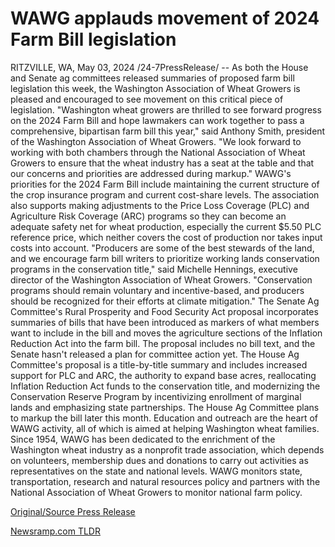 # WAWG applauds movement of 2024 Farm Bill legislation

RITZVILLE, WA, May 03, 2024 /24-7PressRelease/ -- As both the House and Senate ag committees released summaries of proposed farm bill legislation this week, the Washington Association of Wheat Growers is pleased and encouraged to see movement on this critical piece of legislation.  "Washington wheat growers are thrilled to see forward progress on the 2024 Farm Bill and hope lawmakers can work together to pass a comprehensive, bipartisan farm bill this year," said Anthony Smith, president of the Washington Association of Wheat Growers. "We look forward to working with both chambers through the National Association of Wheat Growers to ensure that the wheat industry has a seat at the table and that our concerns and priorities are addressed during markup."  WAWG's priorities for the 2024 Farm Bill include maintaining the current structure of the crop insurance program and current cost-share levels. The association also supports making adjustments to the Price Loss Coverage (PLC) and Agriculture Risk Coverage (ARC) programs so they can become an adequate safety net for wheat production, especially the current $5.50 PLC reference price, which neither covers the cost of production nor takes input costs into account.  "Producers are some of the best stewards of the land, and we encourage farm bill writers to prioritize working lands conservation programs in the conservation title," said Michelle Hennings, executive director of the Washington Association of Wheat Growers. "Conservation programs should remain voluntary and incentive-based, and producers should be recognized for their efforts at climate mitigation."  The Senate Ag Committee's Rural Prosperity and Food Security Act proposal incorporates summaries of bills that have been introduced as markers of what members want to include in the bill and moves the agriculture sections of the Inflation Reduction Act into the farm bill. The proposal includes no bill text, and the Senate hasn't released a plan for committee action yet.  The House Ag Committee's proposal is a title-by-title summary and includes increased support for PLC and ARC, the authority to expand base acres, reallocating Inflation Reduction Act funds to the conservation title, and modernizing the Conservation Reserve Program by incentivizing enrollment of marginal lands and emphasizing state partnerships. The House Ag Committee plans to markup the bill later this month.  Education and outreach are the heart of WAWG activity, all of which is aimed at helping Washington wheat families. Since 1954, WAWG has been dedicated to the enrichment of the Washington wheat industry as a nonprofit trade association, which depends on volunteers, membership dues and donations to carry out activities as representatives on the state and national levels. WAWG monitors state, transportation, research and natural resources policy and partners with the National Association of Wheat Growers to monitor national farm policy. 

[Original/Source Press Release](https://www.24-7pressrelease.com/press-release/510637/wawg-applauds-movement-of-2024-farm-bill-legislation) 

[Newsramp.com TLDR](https://newsramp.com/None) 